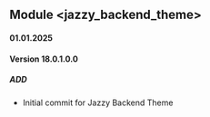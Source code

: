 ## Module <jazzy_backend_theme>

#### 01.01.2025

#### Version 18.0.1.0.0

##### ADD

- Initial commit for Jazzy Backend Theme
